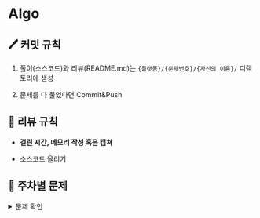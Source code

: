 # Algo
## 🖊 커밋 규칙
1. 풀이(소스코드)와 리뷰(README.md)는 `{플랫폼}/{문제번호}/{자신의 이름}/` 디렉토리에 생성

2. 문제를 다 풀었다면 Commit&Push

## 📌 리뷰 규칙
- **걸린 시간, 메모리 작성 혹은 캡쳐**

- 소스코드 올리기

## 📝 주차별 문제
<details><summary>문제 확인</summary>

|주차|1|2|3|
|:---:|:---:|:---:|:---:|
|**1주차**<br> (02.09 ~ 02.15)|[파일명 정렬](https://school.programmers.co.kr/learn/courses/30/lessons/17686)|[프렌즈4블록](https://school.programmers.co.kr/learn/courses/30/lessons/17679)||
|**2주차**<br> (02.16 ~ 02.22)|[2 x n 타일링](https://school.programmers.co.kr/learn/courses/30/lessons/12900)|[N진수 게임](https://school.programmers.co.kr/learn/courses/30/lessons/17687)||
|**3주차**<br> (02.23 ~ 03.01)|[줄 서는 방법](https://school.programmers.co.kr/learn/courses/30/lessons/12936)|[~~괄호 변환~~](https://school.programmers.co.kr/learn/courses/30/lessons/60058)||
|**4주차**<br> (03.02 ~ 03.08)|[점프와 순간 이동](https://school.programmers.co.kr/learn/courses/30/lessons/12980)|[배달](https://school.programmers.co.kr/learn/courses/30/lessons/12978)||
|**5주차**<br> (03.09 ~ 03.15)|[영어 끝말잇기](https://school.programmers.co.kr/learn/courses/30/lessons/12981)|[후보키](https://school.programmers.co.kr/learn/courses/30/lessons/42890)||
|**6주차**<br> (03.16 ~ 03.22)|[조이스틱](https://school.programmers.co.kr/learn/courses/30/lessons/42860)|[모음사전](https://school.programmers.co.kr/learn/courses/30/lessons/84512)||
|**7주차**<br> (03.23 ~ 03.29)|[성격 유형 검사하기](https://school.programmers.co.kr/learn/courses/30/lessons/118666)|[괄호 회전하기](https://school.programmers.co.kr/learn/courses/30/lessons/76502)||
|**8주차**<br> (03.30 ~ 04.05)|[쿼드압축 후 개수 세기](https://school.programmers.co.kr/learn/courses/30/lessons/68936)|[옹알이 (2)](https://school.programmers.co.kr/learn/courses/30/lessons/133499)||
|**9주차**<br> (04.13 ~ 04.19)|[개인정보 수집 유효기간](https://school.programmers.co.kr/learn/courses/30/lessons/150370)|[롤케이크 자르기](https://school.programmers.co.kr/learn/courses/30/lessons/132265)||
|**10주차**<br> (04.20 ~ 04.26)|[귤 고르기](https://school.programmers.co.kr/learn/courses/30/lessons/138476)|[혼자 놀기의 달인](https://school.programmers.co.kr/learn/courses/30/lessons/131130)||
|**11주차**<br> (04.27 ~ 05.03)|[피로도](https://school.programmers.co.kr/learn/courses/30/lessons/87946)|[전력망을 둘로 나누기](https://school.programmers.co.kr/learn/courses/30/lessons/86971)||
|**12주차**<br> (05.04 ~ 05.10)|[메뉴 리뉴얼](https://school.programmers.co.kr/learn/courses/30/lessons/72411)|[할인 행사](https://school.programmers.co.kr/learn/courses/30/lessons/131127)||
|**13주차**<br> (05.11 ~ 05.17)|[연속 부분 수열 합의 개수](https://school.programmers.co.kr/learn/courses/30/lessons/131701)|[거리두기 확인하기](https://school.programmers.co.kr/learn/courses/30/lessons/81302)||
|**14주차**<br> (05.25 ~ 05.31)|[구명보트](https://school.programmers.co.kr/learn/courses/30/lessons/42885)|[후보키](https://school.programmers.co.kr/learn/courses/30/lessons/42890)||
|**15주차**<br> (06.01 ~ 06.07)|[카펫](https://school.programmers.co.kr/learn/courses/30/lessons/42842)|[택배 배달과 수거하기](https://school.programmers.co.kr/learn/courses/30/lessons/150369)|[괄호 추가하기](https://www.acmicpc.net/problem/16637)||
|**16주차**<br> (06.08 ~ 06.14)|[올바른 괄호](https://school.programmers.co.kr/learn/courses/30/lessons/12909)|[3xn 타일링](https://school.programmers.co.kr/learn/courses/30/lessons/12902)|[파이프 옮기기 1](https://www.acmicpc.net/problem/17070)||
|**17주차**<br> (06.24 ~ 06.28)|[예상 대진표](https://school.programmers.co.kr/learn/courses/30/lessons/12985)|[양궁대회](https://school.programmers.co.kr/learn/courses/30/lessons/92342)|[게리맨더링](https://www.acmicpc.net/problem/17471)||
|**18주차**<br> (06.29 ~ 07.05)|[H-Index](https://school.programmers.co.kr/learn/courses/30/lessons/42747)|[순위 검](https://school.programmers.co.kr/learn/courses/30/lessons/72412)|[배열 돌리기 4](https://www.acmicpc.net/problem/17406)||
